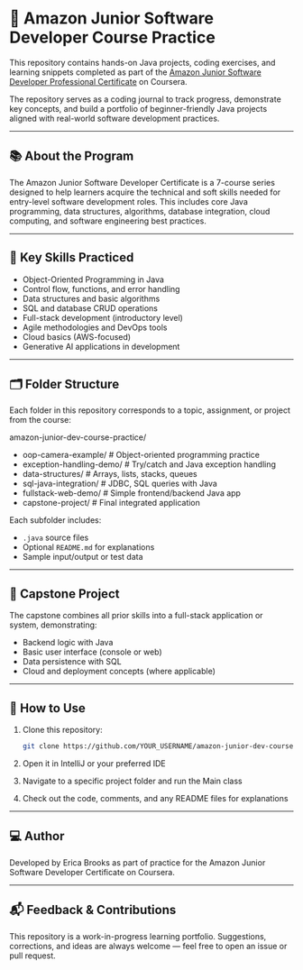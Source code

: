 # 📘 Amazon Junior Software Developer Course Practice

This repository contains hands-on Java projects, coding exercises, and learning snippets completed as part of the [Amazon Junior Software Developer Professional Certificate](https://www.coursera.org/professional-certificates/amazon-junior-software-developer) on Coursera.

The repository serves as a coding journal to track progress, demonstrate key concepts, and build a portfolio of beginner-friendly Java projects aligned with real-world software development practices.

---

## 📚 About the Program

The Amazon Junior Software Developer Certificate is a 7-course series designed to help learners acquire the technical and soft skills needed for entry-level software development roles. This includes core Java programming, data structures, algorithms, database integration, cloud computing, and software engineering best practices.

---

## 🧠 Key Skills Practiced

- Object-Oriented Programming in Java
- Control flow, functions, and error handling
- Data structures and basic algorithms
- SQL and database CRUD operations
- Full-stack development (introductory level)
- Agile methodologies and DevOps tools
- Cloud basics (AWS-focused)
- Generative AI applications in development

---

## 🗂️ Folder Structure

Each folder in this repository corresponds to a topic, assignment, or project from the course:

amazon-junior-dev-course-practice/
- oop-camera-example/ # Object-oriented programming practice
- exception-handling-demo/ # Try/catch and Java exception handling
- data-structures/ # Arrays, lists, stacks, queues
- sql-java-integration/ # JDBC, SQL queries with Java
- fullstack-web-demo/ # Simple frontend/backend Java app
- capstone-project/ # Final integrated application


Each subfolder includes:
- `.java` source files
- Optional `README.md` for explanations
- Sample input/output or test data

---

## 🚀 Capstone Project

The capstone combines all prior skills into a full-stack application or system, demonstrating:
- Backend logic with Java
- Basic user interface (console or web)
- Data persistence with SQL
- Cloud and deployment concepts (where applicable)

---

## 📌 How to Use

1. Clone this repository:
   ```bash
   git clone https://github.com/YOUR_USERNAME/amazon-junior-dev-course-practice.git
2. Open it in IntelliJ or your preferred IDE

3. Navigate to a specific project folder and run the Main class

4. Check out the code, comments, and any README files for explanations

---

## 💻 Author
Developed by Erica Brooks as part of practice for the Amazon Junior Software Developer Certificate on Coursera.

---
## 📬 Feedback & Contributions
This repository is a work-in-progress learning portfolio. Suggestions, corrections, and ideas are always welcome — feel free to open an issue or pull request.